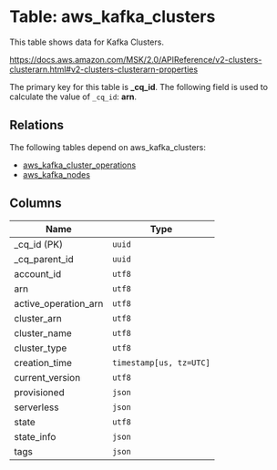 # Table: aws_kafka_clusters

This table shows data for Kafka Clusters.

https://docs.aws.amazon.com/MSK/2.0/APIReference/v2-clusters-clusterarn.html#v2-clusters-clusterarn-properties

The primary key for this table is **_cq_id**.
The following field is used to calculate the value of `_cq_id`: **arn**.
## Relations

The following tables depend on aws_kafka_clusters:
  - [aws_kafka_cluster_operations](aws_kafka_cluster_operations.md)
  - [aws_kafka_nodes](aws_kafka_nodes.md)

## Columns

| Name          | Type          |
| ------------- | ------------- |
|_cq_id (PK)|`uuid`|
|_cq_parent_id|`uuid`|
|account_id|`utf8`|
|arn|`utf8`|
|active_operation_arn|`utf8`|
|cluster_arn|`utf8`|
|cluster_name|`utf8`|
|cluster_type|`utf8`|
|creation_time|`timestamp[us, tz=UTC]`|
|current_version|`utf8`|
|provisioned|`json`|
|serverless|`json`|
|state|`utf8`|
|state_info|`json`|
|tags|`json`|